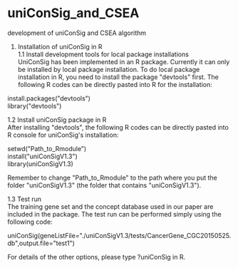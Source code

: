 # uniConSig_and_CSEA
development of uniConSig and CSEA algorithm<br>

1. Installation of uniConSig in R<br>
1.1 Install development tools for local package installations<br>
UniConSig has been implemented in an R package. Currently it can only be installed by local package installation. To do local package installation in R, you need to install the package "devtools" first. The following R codes can be directly pasted into R for the installation:<br>

install.packages("devtools")<br>
library("devtools")<br>

1.2 Install uniConSig package in R<br>
After installing "devtools", the following R codes can be directly pasted into R console for uniConSig's installation:<br>

setwd("Path_to_Rmodule")<br>
install("uniConSigV1.3")<br>
library(uniConSigV1.3)<br>

Remember to change "Path_to_Rmodule" to the path where you put the folder "uniConSigV1.3" (the folder that contains "uniConSigV1.3"). <br> 

1.3 Test run<br>
The training gene set and the concept database used in our paper are included in the package. The test run can be performed simply using the following code:<br>

uniConSig(geneListFile="./uniConSigV1.3/tests/CancerGene_CGC20150525.db",output.file="test1")<br>

For details of the other options, please type ?uniConSig in R.<br>

